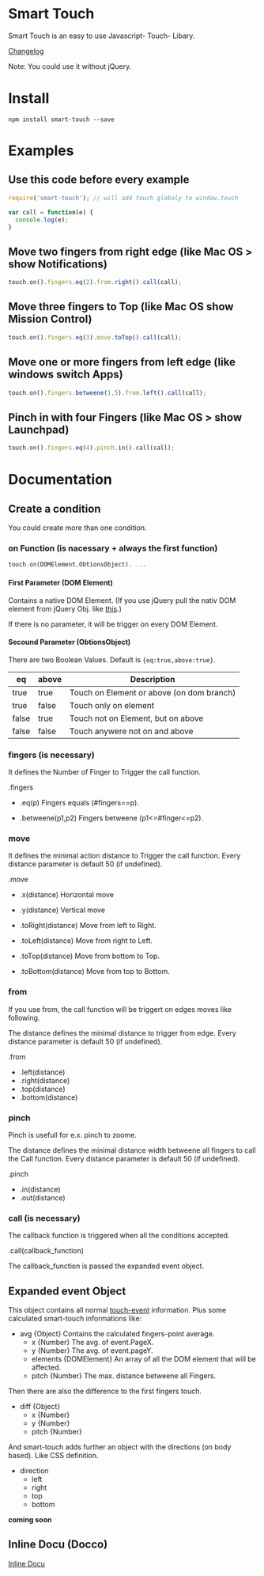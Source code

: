 # Smart Touch
Smart Touch is an easy to use Javascript- Touch- Libary.

[Changelog](https://github.com/mulian/smart-touch/blob/master/CHANGELOG.md)

Note: You could use it without jQuery.

# Install
`npm install smart-touch --save`

# Examples

## Use this code before every example
```javascript
require('smart-touch'); // will add touch globaly to window.touch

var call = function(e) {
  console.log(e);
}
```

## Move two fingers from right edge (like Mac OS > show Notifications)
```javascript
touch.on().fingers.eq(2).from.right().call(call);
```

## Move three fingers to Top (like Mac OS show Mission Control)
```javascript
touch.on().fingers.eq(3).move.toTop().call(call);
```

## Move one or more fingers from left edge (like windows switch Apps)
```javascript
touch.on().fingers.betweene(1,5).from.left().call(call);
```
## Pinch in with four Fingers (like Mac OS > show Launchpad)
```javascript
touch.on().fingers.eq(4).pinch.in().call(call);
```

# Documentation

## Create a condition
You could create more than one condition.

### on Function (is nacessary + always the first function)
```javascript
touch.on(DOMElement,ObtionsObject). ...
```

#### First Parameter (DOM Element)
Contains a native DOM Element. (If you use jQuery pull the nativ DOM element from jQuery Obj. like [this](https://learn.jquery.com/using-jquery-core/faq/how-do-i-pull-a-native-dom-element-from-a-jquery-object/).)

If there is no parameter, it will be trigger on every DOM Element.
#### Secound Parameter (ObtionsObject)
There are two Boolean Values.
Default is `{eq:true,above:true}`.

|   eq    |   above    | Description                               |
| ------- | ---------- | ----------------------------------------- |
|  true   |   true     | Touch on Element or above (on dom branch) |
|  true   |   false    | Touch only on element                     |
|  false  |   true     | Touch not on Element, but on above        |
|  false  |   false    | Touch anywere not on and above            |

### fingers (is necessary)
It defines the Number of Finger to Trigger the call function.

.fingers
* .eq(p)
Fingers equals (#fingers==p).

* .betweene(p1,p2)
Fingers betweene (p1<=#finger<=p2).

### move
It defines the minimal action distance to Trigger the call function. Every distance parameter is default 50 (if undefined).

.move
* .x(distance)
Horizontal move

* .y(distance)
Vertical move

* .toRight(distance)
Move from left to Right.

* .toLeft(distance)
Move from right to Left.

* .toTop(distance)
Move from bottom to Top.

* .toBottom(distance)
Move from top to Bottom.

### from
If you use from, the call function will be triggert on edges moves like following.

The distance defines the minimal distance to trigger from edge. Every distance parameter is default 50 (if undefined).

.from
* .left(distance)
* .right(distance)
* .top(distance)
* .bottom(distance)

### pinch
Pinch is usefull for e.x. pinch to zoome.

The distance defines the minimal distance width betweene all fingers to call the Call function. Every distance parameter is default 50 (if undefined).

.pinch
* .in(distance)
* .out(distance)

### call (is necessary)
The callback function is triggered when all the conditions accepted.

.call(callback_function)

The callback_function is passed the expanded event object.

## Expanded event Object
This object contains all normal [touch-event](https://developer.mozilla.org/en-US/docs/Web/API/TouchEvent) information. Plus some calculated smart-touch informations like:

* avg {Object}
Contains the calculated fingers-point average.
  * x {Number}
The avg. of event.PageX.
  * y {Number}
The avg. of event.pageY.
  * elements {DOMElement}
An array of all the DOM element that will be affected.
  * pitch {Number}
The max. distance betweene all Fingers.

Then there are also the difference to the first fingers touch.
  * diff {Object}
    * x {Number}
    * y {Number}
    * pitch {Number}

And smart-touch adds further an object with the directions (on body based). Like CSS definition.
* direction
  * left
  * right
  * top
  * bottom



**coming soon**

## Inline Docu (Docco)
[Inline Docu](http://rawgit.com/mulian/smart-touch/master/docs/touch.html)

